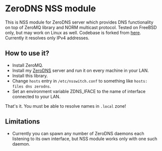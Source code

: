 # ZeroDNS NSS module

This is NSS module for ZeroDNS server which provides DNS functionality on top of
ZeroMQ library and NORM multicast protocol. Tested on FreeBSD only, but may work
on Linux as well. Codebase is forked from
[here](https://github.com/lathiat/nss-mdns). Currently it resolves only IPv4
addresses.

## How to use it?

* Install ZeroMQ.
* Install my [ZeroDNS](https://github.com/shamazmazum/zero-dns) server and run it
  on every machine in your LAN.
* Install this library.
* Change `hosts` entry in `/etc/nsswitch.conf` to something like `hosts: files
  dns zerodns`.
* Set an environment variable ZDNS_IFACE to the name of interface connected to
  your LAN.

That's it. You must be able to resolve names in `.local` zone!

## Limitations

* Currently you can spawn any number of ZeroDNS daemons each listening to its
  own interface, but NSS module works only with one such daemon.
